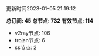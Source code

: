 更新时间2023-01-05 21:19:12

**总订阅: 45**
**总节点: 732**
**有效节点: 114**
- v2ray节点: 106
- trojan节点: 6
- ss节点: 2
